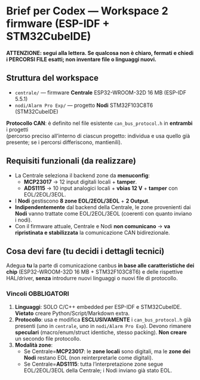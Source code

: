 # Brief per Codex — Workspace 2 firmware (ESP-IDF + STM32CubeIDE)
**ATTENZIONE: segui alla lettera. Se qualcosa non è chiaro, fermati e chiedi i PERCORSI FILE esatti; non inventare file o linguaggi nuovi.**

## Struttura del workspace
- `centrale/` — firmware **Centrale** ESP32-WROOM-32D 16 MB (ESP-IDF 5.5.1)
- `nodi/Alarm Pro Exp/` — progetto **Nodi** STM32F103C8T6 (STM32CubeIDE)

**Protocollo CAN**: è definito nel file esistente `can_bus_protocol.h` in **entrambi** i progetti  
(percorso preciso all’interno di ciascun progetto: individua e usa quello già presente; se i percorsi differiscono, mantienili).

## Requisiti funzionali (da realizzare)
- La Centrale seleziona il backend zone da **menuconfig**:  
  - **MCP23017** → 12 input digitali locali + **tamper**.  
  - **ADS1115** → 10 input analogici locali + **vbias 12 V** + **tamper** con EOL/2EOL/3EOL.  
- I **Nodi** gestiscono **8 zone EOL/2EOL/3EOL** + **2 Output**.  
- **Indipendentemente** dal backend della Centrale, le zone provenienti dai **Nodi** vanno trattate come EOL/2EOL/3EOL (coerenti con quanto inviano i nodi).  
- Con il firmware attuale, Centrale e Nodi **non comunicano** → **va ripristinata e stabilizzata** la comunicazione CAN bidirezionale.

## Cosa devi fare (tu decidi i dettagli tecnici)
Adegua **tu** la parte di comunicazione canbus **in base alle caratteristiche dei chip** (ESP32-WROOM-32D 16 MB + STM32F103C8T6) e delle rispettive HAL/driver, **senza** introdurre nuovi linguaggi o nuovi file di protocollo.

### Vincoli OBBLIGATORI
1. **Linguaggi**: SOLO C/C++ embedded per ESP-IDF e STM32CubeIDE. **Vietato** creare Python/Script/Markdown extra.  
2. **Protocollo**: usa e modifica **ESCLUSIVAMENTE** i `can_bus_protocol.h` già presenti (uno in `centrale`, uno in `nodi/Alarm Pro Exp`). Devono rimanere **speculari** (macro/enum/struct identiche, stesso packing). **Non creare** un secondo file protocollo.
3. **Modalità zone**:
   - Se Centrale=**MCP23017**: le **zone locali** sono digitali, ma le **zone dei Nodi** restano EOL (non reinterpretarle come digitali).
   - Se Centrale=**ADS1115**: tutta l’interpretazione zone segue EOL/2EOL/3EOL della Centrale; i Nodi inviano già stato EOL.

